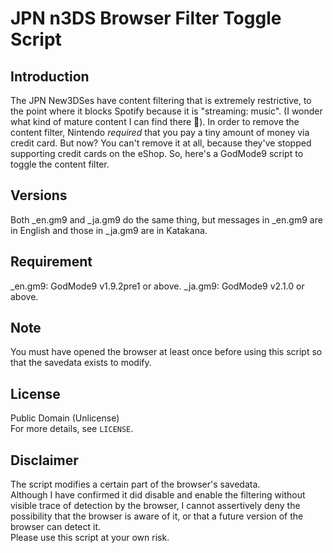 # JPN n3DS Browser Filter Toggle Script

## Introduction
The JPN New3DSes have content filtering that is extremely restrictive, to the point where it blocks Spotify because it is "streaming: music". (I wonder what kind of mature content I can find there 👀). In order to remove the content filter, Nintendo _required_ that you pay a tiny amount of money via credit card. But now? You can't remove it at all, because they've stopped supporting credit cards on the eShop. So, here's a GodMode9 script to toggle the content filter.  

## Versions
Both \_en.gm9 and \_ja.gm9 do the same thing, but messages in \_en.gm9 are in English and those in \_ja.gm9 are in Katakana.

## Requirement
\_en.gm9: GodMode9 v1.9.2pre1 or above.
\_ja.gm9: GodMode9 v2.1.0 or above.

## Note
You must have opened the browser at least once before using this script so that the savedata exists to modify.  

## License
Public Domain (Unlicense)  
For more details, see `LICENSE`.

## Disclaimer
The script modifies a certain part of the browser's savedata.  
Although I have confirmed it did disable and enable the filtering without visible trace of detection by the browser, I cannot assertively deny the possibility that the browser is aware of it, or that a future version of the browser can detect it.  
Please use this script at your own risk.  

